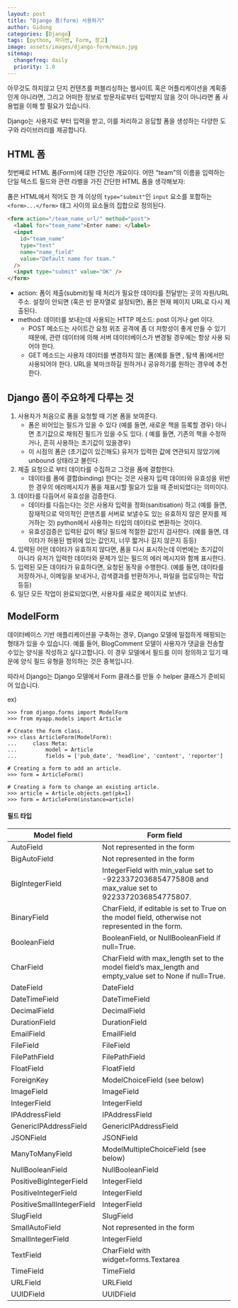```yaml
---
layout: post
title: "Django 폼(form) 사용하기"
author: Gidong
categories: [Django]
tags: [python, 파이썬, Form, 장고]
image: assets/images/django-form/main.jpg
sitemap:
  changefreq: daily
  priority: 1.0
---
```


아무것도 하지않고 단지 컨텐츠를 퍼블리싱하는 웹사이트 혹은 어플리케이션을 계획중인게 아니라면, 그리고 어떠한 정보로 방문자로부터 입력받지 않을 것이 아니라면 폼 사용법을 이해 할 필요가 있습니다.

Django는 사용자로 부터 입력을 받고, 이를 처리하고 응답할 폼을 생성하는 다양한 도구와 라이브러리를 제공합니다.

## HTML 폼

첫번째로 HTML 폼(Form)에 대한 간단한 개요이다. 어떤 "team"의 이름을 입력하는 단일 텍스트 필드와 관련 라벨을 가진 간단한 HTML 폼을 생각해보자:

폼은 HTML에서 적어도 한 개 이상의 `type="submit"`인 `input` 요소를 포함하는 `<form>...</form>` 태그 사이의 요소들의 집합으로 정의된다.

```html
<form action="/team_name_url/" method="post">
  <label for="team_name">Enter name: </label>
  <input
    id="team_name"
    type="text"
    name="name_field"
    value="Default name for team."
  />
  <input type="submit" value="OK" />
</form>
```

- action: 폼이 제출(submit)될 때 처리가 필요한 데이타를 전달받는 곳의 자원/URL 주소. 설정이 안되면 (혹은 빈 문자열로 설정되면), 폼은 현재 페이지 URL로 다시 제출된다.
- method: 데이터를 보내는데 사용되는 HTTP 메소드: post 이거나 get 이다.
  - POST 메소드는 사이트간 요청 위조 공격에 좀 더 저항성이 좋게 만들 수 있기 때문에, 관련 데이터에 의해 서버 데이터베이스가 변경될 경우에는 항상 사용 되어야 한다.
  - GET 메소드는 사용자 데이터를 변경하지 않는 폼(예를 들면 , 탐색 폼)에서만 사용되어야 한다. URL을 북마크하길 원하거나 공유하기를 원하는 경우에 추천한다.

## Django 폼이 주요하게 다루는 것

1. 사용자가 처음으로 폼을 요청할 때 기본 폼을 보여준다.
   - 폼은 비어있는 필드가 있을 수 있다 (예를 들면, 새로운 책을 등록할 경우) 아니면 초기값으로 채워진 필드가 있을 수도 있다. ( 예를 들면, 기존의 책을 수정하거나, 흔히 사용하는 초기값이 있을경우)
   - 이 시점의 폼은 (초기값이 있긴해도) 유저가 입력한 값에 연관되지 않았기에 unbound 상태라고 불린다.
2. 제출 요청으로 부터 데이타를 수집하고 그것을 폼에 결합한다.
   - 데이타를 폼에 결합(binding) 한다는 것은 사용자 입력 데이타와 유효성을 위반한 경우의 에러메시지가 폼을 재표시할 필요가 있을 때 준비되었다는 의미이다.
3. 데이타를 다듬어서 유효성을 검증한다.
   - 데이타를 다듬는다는 것은 사용자 입력을 정화(sanitisation) 하고 (예를 들면, 잠재적으로 악의적인 콘덴츠를 서버로 보낼수도 있는 유효하지 않은 문자를 제거하는 것) python에서 사용하는 타입의 데이타로 변환하는 것이다.
   - 유효성검증은 입력된 값이 해당 필드에 적절한 값인지 검사한다. (예를 들면, 데이타가 허용된 범위에 있는 값인지, 너무 짧거나 길지 않은지 등등)
4. 입력된 어떤 데이타가 유효하지 않다면, 폼을 다시 표시하는데 이번에는 초기값이 아니라 유저가 입력한 데이타와 문제가 있는 필드의 에러 메시지와 함께 표시한다.
5. 입력된 모든 데이타가 유효하다면, 요청된 동작을 수행한다. (예를 들면, 데이타를 저장하거나, 이메일을 보내거나, 검색결과를 반환하거나, 파일을 업로딩하는 작업 등등)
6. 일단 모든 작업이 완료되었다면, 사용자를 새로운 페이지로 보낸다.

## ModelForm

데이터베이스 기반 애플리케이션을 구축하는 경우, Django 모델에 밀접하게 매핑되는 형태가 있을 수 있습니다. 예를 들어, BlogComment 모델이 사용자가 댓글을 전송할 수있는 양식을 작성하고 싶다고합니다. 이 경우 모델에서 필드를 이미 정의하고 있기 때문에 양식 필드 유형을 정의하는 것은 중복입니다.

따라서 Django는 Django 모델에서 Form 클래스를 만들 수 helper 클래스가 준비되어 있습니다.

ex)

```django
>>> from django.forms import ModelForm
>>> from myapp.models import Article

# Create the form class.
>>> class ArticleForm(ModelForm):
...     class Meta:
...         model = Article
...         fields = ['pub_date', 'headline', 'content', 'reporter']

# Creating a form to add an article.
>>> form = ArticleForm()

# Creating a form to change an existing article.
>>> article = Article.objects.get(pk=1)
>>> form = ArticleForm(instance=article)
```

#### 필드 타입

| Model field               | Form field                                                                                              |
| ------------------------- | ------------------------------------------------------------------------------------------------------- |
| AutoField                 | Not represented in the form                                                                             |
| BigAutoField              | Not represented in the form                                                                             |
| BigIntegerField           | IntegerField with min_value set to -9223372036854775808 and max_value set to 9223372036854775807.       |
| BinaryField               | CharField, if editable is set to True on the model field, otherwise not represented in the form.        |
| BooleanField              | BooleanField, or NullBooleanField if null=True.                                                         |
| CharField                 | CharField with max_length set to the model field’s max_length and empty_value set to None if null=True. |
| DateField                 | DateField                                                                                               |
| DateTimeField             | DateTimeField                                                                                           |
| DecimalField              | DecimalField                                                                                            |
| DurationField             | DurationField                                                                                           |
| EmailField                | EmailField                                                                                              |
| FileField                 | FileField                                                                                               |
| FilePathField             | FilePathField                                                                                           |
| FloatField                | FloatField                                                                                              |
| ForeignKey                | ModelChoiceField (see below)                                                                            |
| ImageField                | ImageField                                                                                              |
| IntegerField              | IntegerField                                                                                            |
| IPAddressField            | IPAddressField                                                                                          |
| GenericIPAddressField     | GenericIPAddressField                                                                                   |
| JSONField                 | JSONField                                                                                               |
| ManyToManyField           | ModelMultipleChoiceField (see below)                                                                    |
| NullBooleanField          | NullBooleanField                                                                                        |
| PositiveBigIntegerField   | IntegerField                                                                                            |
| PositiveIntegerField      | IntegerField                                                                                            |
| PositiveSmallIntegerField | IntegerField                                                                                            |
| SlugField                 | SlugField                                                                                               |
| SmallAutoField            | Not represented in the form                                                                             |
| SmallIntegerField         | IntegerField                                                                                            |
| TextField                 | CharField with widget=forms.Textarea                                                                    |
| TimeField                 | TimeField                                                                                               |
| URLField                  | URLField                                                                                                |
| UUIDField                 | UUIDField                                                                                               |
